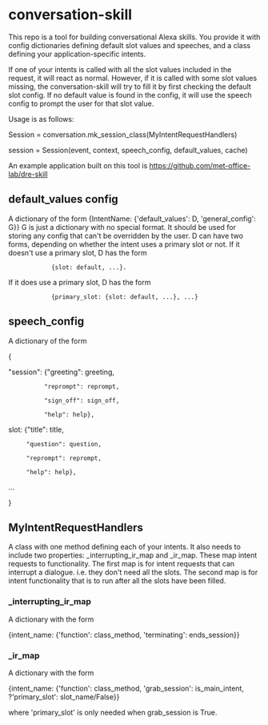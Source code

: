 # conversation-skill

This repo is a tool for building conversational Alexa skills. You provide it with config dictionaries 
defining default slot values and speeches, and a class defining your application-specific intents. 

If one of your intents is called with all the slot values included in the request, it will react as 
normal. However, if it is called with some slot values missing, the conversation-skill will try to fill
it by first checking the default slot config. If no default value is found in the config, it will use
the speech config to prompt the user for that slot value.

Usage is as follows:

  Session = conversation.mk_session_class(MyIntentRequestHandlers)
  
  session = Session(event, context, speech_config, default_values, cache)

An example application built on this tool is https://github.com/met-office-lab/dre-skill

## default_values config

A dictionary of the form {IntentName: {'default_values': D, 'general_config': G}}
G is just a dictionary with no special format. It should be used for storing any config 
that can't be overridden by the user.
D can have two forms, depending on whether the intent uses a primary slot or not.
If it doesn't use a primary slot, D has the form 

                {slot: default, ...}.
                
If it does use a primary slot, D has the form 

                {primary_slot: {slot: default, ...}, ...}

## speech_config

A dictionary of the form 

{

  "session": {"greeting": greeting,
  
              "reprompt": reprompt,
              
              "sign_off": sign_off,
              
              "help": help},
              
  slot: {"title": title,
  
         "question": question,
         
         "reprompt": reprompt,
         
         "help": help},
         
   ...
   
}

## MyIntentRequestHandlers

A class with one method defining each of your intents.
It also needs to include two properties: _interrupting_ir_map and _ir_map. These map intent 
requests to functionality. The first map is for intent requests that can interrupt a 
dialogue. i.e. they don't need all the slots. The second map is for intent functionality that 
is to run after all the slots have been filled.

### _interrupting_ir_map

A dictionary with the form 

{intent_name: {'function': class_method, 'terminating': ends_session}}

### _ir_map

A dictionary with the form 

{intent_name: {'function': class_method, 'grab_session': is_main_intent, ?'primary_slot': slot_name/False}}

where 'primary_slot' is only needed when grab_session is True.
  
